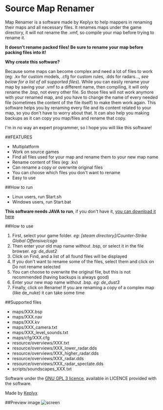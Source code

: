 # Source Map Renamer
Map Renamer is a software made by Keplyx to help mappers in renaming their maps and all necessary files.
It renames maps under the game directory, it will not rename the .vmf, so compile your map before trying to rename it.

**It doesn't rename packed files! Be sure to rename your map before packing files into it!**


**Why create this software?**

Because some maps can become complex and need a lot of files to work (eg: .kv for custom models, .cfg for custom rules, .dds for radars..., *see below for a list of all supported files*). While you can easily rename your map by saving your .vmf to a different name, then compiling, it will only rename the .bsp, not every other file. So those files will not work anymore with your renamed map, and you have to change the name of every needed file (sometimes the content of the file itself) to make them work again. This software helps you by renaming every file and its content related to your map, so you don't have to worry about that. It can also help you making backups as it can copy you map/files and rename that copy.

I'm in no way an expert programmer, so I hope you will like this software!


##FEATURES

- Multiplatform
- Work on source games
- Find all files used for your map and rename them to your new map name
- Rename content of files (eg: .kv)
- Can rename a copy or overwrite original files
- You can choose which files you don't want to rename
- Easy to use

##How to run

- Linux users, run Start.sh
- Windows users, run Start.bat

**This software needs JAVA to run**, if you don't have it, [you can download it here](https://www.java.com/download)

##How to use

1. First, select your game folder. *eg: [steam directory]/Counter-Strike Global Offensive/csgo*
2. Then enter your old map name without .bsp, or select it in the file browser. *eg: de_dust2*
3. Click on Find, and a list of all found files will be displayed
4. If you don't want to rename some of the files, select them and click on Do not rename selected
5. You can choose to overwrite the original file, but this is not recommended (having backups is always good)
6. Enter your new map name without .bsp. *eg: de_dust3*
7. Finally, click on Rename! If you are renaming a copy of a complex map (like de_nuke) it can take some time


##Supported files

- maps/XXX.bsp
- maps/XXX.nav
- maps/XXX.kv
- maps/XXX_camera.txt
- maps/XXX_level_sounds.txt
- maps/cfg/XXX.cfg
- resource/overviews/XXX.txt
- resource/overviews/XXX_lower_radar.dds
- resource/overviews/XXX_higher_radar.dds
- resource/overviews/XXX_radar.dds
- resource/overviews/XXX_radar_spectate.dds
- scripts/soundscapes_XXX.txt


Software under the [GNU GPL 3 licence](https://www.gnu.org/licenses/gpl.html), available in LICENCE provided with the software.

Made by [Keplyx](http://steamcommunity.com/id/Keplyx/)

##Preview image
![screen](https://cloud.githubusercontent.com/assets/23726131/21276756/24a26a9a-c3d3-11e6-8358-e116f11f4cfd.png)

